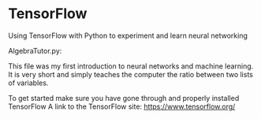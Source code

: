 # TensorFlow
Using TensorFlow with Python to experiment and learn neural networking

AlgebraTutor.py:

This file was my first introduction to neural networks and machine learning.
It is very short and simply teaches the computer the ratio between two lists of variables.

To get started make sure you have gone through and properly installed TensorFlow
A link to the TensorFlow site: https://www.tensorflow.org/

